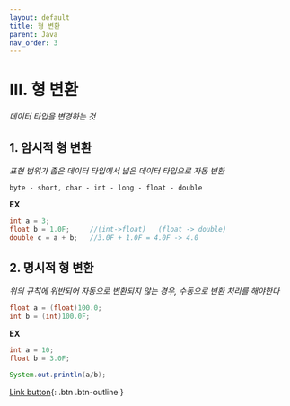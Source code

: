 ```yaml
---
layout: default
title: 형 변환
parent: Java
nav_order: 3
---
```


# III. 형 변환
_데이터 타입을 변경하는 것_

## 1. 암시적 형 변환
_표현 범위가 좁은 데이터 타입에서 넓은 데이터 타입으로 자동 변환_
```
byte - short, char - int - long - float - double
```

**EX**

```java
int a = 3;			
float b = 1.0F;		//(int->float)   (float -> double)
double c = a + b;	//3.0F + 1.0F = 4.0F -> 4.0
```

## 2. 명시적 형 변환
_위의 규칙에 위반되어 자동으로 변환되지 않는 경우, 수동으로 변환 처리를 해야한다_
```java
float a = (float)100.0;
int b = (int)100.0F;
```

**EX**

```java
int a = 10;
float b = 3.0F;

System.out.println(a/b);
```
[Link button](https://opentutorials.org/course/1223/5330){: .btn .btn-outline }